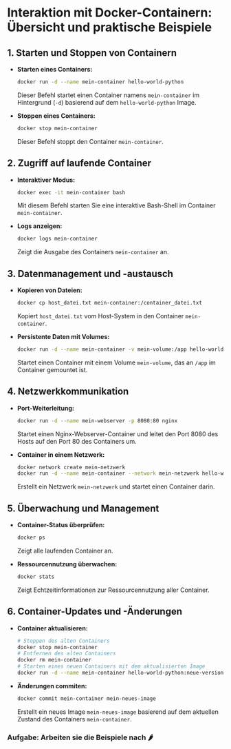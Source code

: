 # Interaktion mit Docker-Containern: Übersicht und praktische Beispiele

## 1. Starten und Stoppen von Containern

- **Starten eines Containers:**
  ```bash
  docker run -d --name mein-container hello-world-python
  ```
  Dieser Befehl startet einen Container namens `mein-container` im Hintergrund (`-d`) basierend auf
  dem `hello-world-python` Image.

- **Stoppen eines Containers:**
  ```bash
  docker stop mein-container
  ```
  Dieser Befehl stoppt den Container `mein-container`.

## 2. Zugriff auf laufende Container

- **Interaktiver Modus:**
  ```bash
  docker exec -it mein-container bash
  ```
  Mit diesem Befehl starten Sie eine interaktive Bash-Shell im Container `mein-container`.

- **Logs anzeigen:**
  ```bash
  docker logs mein-container
  ```
  Zeigt die Ausgabe des Containers `mein-container` an.

## 3. Datenmanagement und -austausch

- **Kopieren von Dateien:**
  ```bash
  docker cp host_datei.txt mein-container:/container_datei.txt
  ```
  Kopiert `host_datei.txt` vom Host-System in den Container `mein-container`.

- **Persistente Daten mit Volumes:**
  ```bash
  docker run -d --name mein-container -v mein-volume:/app hello-world-python
  ```
  Startet einen Container mit einem Volume `mein-volume`, das an `/app` im Container gemountet ist.

## 4. Netzwerkkommunikation

- **Port-Weiterleitung:**
  ```bash
  docker run -d --name mein-webserver -p 8080:80 nginx
  ```
  Startet einen Nginx-Webserver-Container und leitet den Port 8080 des Hosts auf den Port 80 des Containers um.

- **Container in einem Netzwerk:**
  ```bash
  docker network create mein-netzwerk
  docker run -d --name mein-container --network mein-netzwerk hello-world-python
  ```
  Erstellt ein Netzwerk `mein-netzwerk` und startet einen Container darin.

## 5. Überwachung und Management

- **Container-Status überprüfen:**
  ```bash
  docker ps
  ```
  Zeigt alle laufenden Container an.

- **Ressourcennutzung überwachen:**
  ```bash
  docker stats
  ```
  Zeigt Echtzeitinformationen zur Ressourcennutzung aller Container.

## 6. Container-Updates und -Änderungen

- **Container aktualisieren:**
  ```bash
  # Stoppen des alten Containers
  docker stop mein-container
  # Entfernen des alten Containers
  docker rm mein-container
  # Starten eines neuen Containers mit dem aktualisierten Image
  docker run -d --name mein-container hello-world-python:neue-version
  ```

- **Änderungen commiten:**
  ```bash
  docker commit mein-container mein-neues-image
  ```
  Erstellt ein neues Image `mein-neues-image` basierend auf dem aktuellen Zustand des Containers `mein-container`.

### **Aufgabe: Arbeiten sie die Beispiele nach 🌶️**